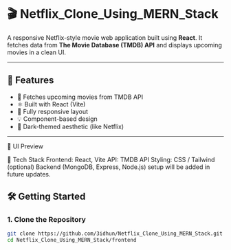 # 🎬 Netflix_Clone_Using_MERN_Stack

A responsive Netflix-style movie web application built using **React**. It fetches data from **The Movie Database (TMDB) API** and displays upcoming movies in a clean UI.

---

## 🚀 Features

- 📡 Fetches upcoming movies from TMDB API
- ⚛️ Built with React (Vite)
- 📱 Fully responsive layout
- 💡 Component-based design
- 🌙 Dark-themed aesthetic (like Netflix)

---

📸 UI Preview

🔧 Tech Stack
Frontend: React, Vite
API: TMDB API
Styling: CSS / Tailwind (optional)
Backend (MongoDB, Express, Node.js) setup will be added in future updates.

## 🛠️ Getting Started

### 1. Clone the Repository

```bash
git clone https://github.com/3idhun/Netflix_Clone_Using_MERN_Stack.git
cd Netflix_Clone_Using_MERN_Stack/frontend

